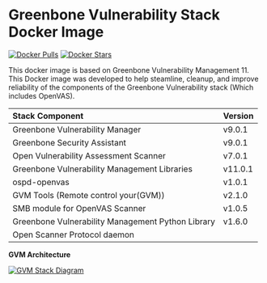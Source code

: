# Greenbone Vulnerability Stack Docker Image

[![Docker Pulls](https://camo.githubusercontent.com/3e63cf99dc710db046e20197cd8a327e5db79805/68747470733a2f2f696d672e736869656c64732e696f2f646f636b65722f70756c6c732f736563757265636f6d706c69616e63652f67766d2e737667)](https://hub.docker.com/r/securecompliance/gvm/) [![Docker Stars](https://camo.githubusercontent.com/4e1e7c9b4e7a6d79c1cb606cd33473a101a0962e/68747470733a2f2f696d672e736869656c64732e696f2f646f636b65722f73746172732f736563757265636f6d706c69616e63652f67766d2e737667)](https://hub.docker.com/r/securecompliance/gvm/)

This docker image is based on Greenbone Vulnerability Management 11. This Docker image was developed to help steamline, cleanup, and improve reliability of the components of the Greenbone Vulnerability stack \(Which includes OpenVAS\).

| Stack Component | Version |
| :--- | :--- |
| Greenbone Vulnerability Manager | v9.0.1 |
| Greenbone Security Assistant | v9.0.1 |
| Open Vulnerability Assessment Scanner | v7.0.1 |
| Greenbone Vulnerability Management Libraries | v11.0.1 |
| ospd-openvas | v1.0.1 |
| GVM Tools \(Remote control your\(GVM\)\) | v2.1.0 |
| SMB module for OpenVAS Scanner | v1.0.5 |
| Greenbone Vulnerability Management Python Library | v1.6.0 |
| Open Scanner Protocol daemon |  |

**GVM Architecture**

[![GVM Stack Diagram](https://camo.githubusercontent.com/2c604c18a8016a27a9512ed5d36c6f9a360f68ff/68747470733a2f2f7777772e677265656e626f6e652e6e65742f77702d636f6e74656e742f75706c6f6164732f6773652d67766d2d31302d6172636869746563747572652e706e67)](https://camo.githubusercontent.com/2c604c18a8016a27a9512ed5d36c6f9a360f68ff/68747470733a2f2f7777772e677265656e626f6e652e6e65742f77702d636f6e74656e742f75706c6f6164732f6773652d67766d2d31302d6172636869746563747572652e706e67)  


